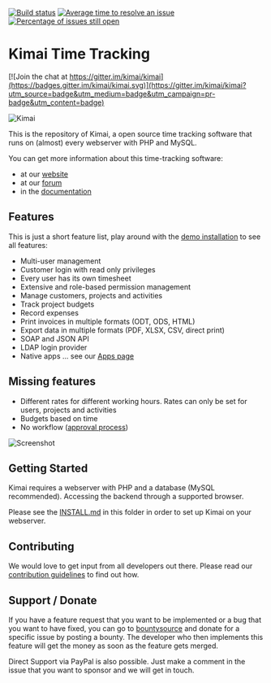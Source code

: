 [![Build status](https://travis-ci.org/kimai/kimai.svg?branch=master)](https://travis-ci.org/kimai/kimai "Current build status")
 [![Average time to resolve an issue](http://isitmaintained.com/badge/resolution/kimai/kimai.svg)](http://isitmaintained.com/project/kimai/kimai "Average time to resolve an issue")
 [![Percentage of issues still open](http://isitmaintained.com/badge/open/kimai/kimai.svg)](http://isitmaintained.com/project/kimai/kimai "Percentage of issues still open")

Kimai Time Tracking
===================

[![Join the chat at https://gitter.im/kimai/kimai](https://badges.gitter.im/kimai/kimai.svg)](https://gitter.im/kimai/kimai?utm_source=badge&utm_medium=badge&utm_campaign=pr-badge&utm_content=badge)

![Kimai](https://raw.githubusercontent.com/kimai/documentation/master/assets/intro.jpg)

This is the repository of Kimai, a open source time tracking software
that runs on (almost) every webserver with PHP and MySQL.

You can get more information about this time-tracking software:

* at our [website](https://www.kimai.org)
* at our [forum](http://forum.kimai.org)
* in the [documentation](https://www.kimai.org/documentation/)

## Features

This is just a short feature list, play around with the [demo installation](https://www.kimai.org/demo/) to see all features:

* Multi-user management
* Customer login with read only privileges
* Every user has its own timesheet
* Extensive and role-based permission management
* Manage customers, projects and activities
* Track project budgets
* Record expenses
* Print invoices in multiple formats (ODT, ODS, HTML)
* Export data in multiple formats (PDF, XLSX, CSV, direct print)
* SOAP and JSON API
* LDAP login provider
* Native apps ... see our [Apps page](https://www.kimai.org/apps/)

## Missing features

* Different rates for different working hours. Rates can only be set for users, projects and activities
* Budgets based on time
* No workflow ([approval process](https://github.com/kimai/kimai/issues/470))

![Screenshot](https://www.kimai.org/assets/kimai08.jpg)

Getting Started
---------------

Kimai requires a webserver with PHP and a database (MySQL recommended).
Accessing the backend through a supported browser.

Please see the [INSTALL.md](INSTALL.md) in this folder in order to set up Kimai on your webserver.

## Contributing

We would love to get input from all developers out there.
Please read our [contribution guidelines](https://github.com/kimai/kimai/blob/master/.github/CONTRIBUTING.md) to find out how.

## Support / Donate

If you have a feature request that you want to be implemented or a bug that you want to have fixed, you can go to [bountysource](https://www.bountysource.com/teams/kimai/issues) and donate for a specific issue by posting a bounty. The developer who then implements this feature will get the money as soon as the feature gets merged.

Direct Support via PayPal is also possible. Just make a comment in the issue that you want to sponsor and we will get in touch.
